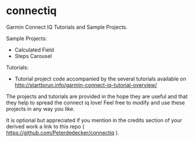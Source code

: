 # connectiq
Garmin Connect IQ Tutorials and Sample Projects.

Sample Projects:
  * Calculated Field
  * Steps Carousel
  
Tutorials:
  * Tutorial project code accompanied by the several tutorials available on http://starttorun.info/garmin-connect-iq-tutorial-overview/

The projects and tutorials are provided in the hope they are useful and that they help to spread the connect iq love!
Feel free to modify and use these projects in any way you like. 

It is optional but appreciated if you mention in the credits section of your derived work a link to this repo ( https://github.com/Peterdedecker/connectiq ).